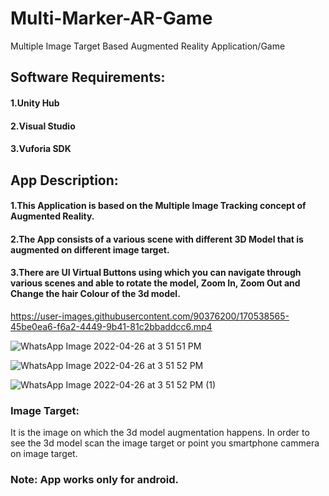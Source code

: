 # Multi-Marker-AR-Game
Multiple Image Target Based Augmented Reality Application/Game


## Software Requirements:
#### 1.Unity Hub
#### 2.Visual Studio
#### 3.Vuforia SDK

## App Description: 
#### 1.This Application is based on the Multiple Image Tracking concept of Augmented Reality.
#### 2.The App consists of a various scene with different 3D Model that is augmented on different image target.
#### 3.There are UI Virtual Buttons using which you can navigate through various scenes and able to rotate the model, Zoom In, Zoom Out and Change the hair Colour of the 3d model.



https://user-images.githubusercontent.com/90376200/170538565-45be0ea6-f6a2-4449-9b41-81c2bbaddcc6.mp4



![WhatsApp Image 2022-04-26 at 3 51 51 PM](https://user-images.githubusercontent.com/90376200/165279814-6383a5f1-d632-4513-9897-b41c493ceb89.jpeg)


![WhatsApp Image 2022-04-26 at 3 51 52 PM](https://user-images.githubusercontent.com/90376200/165280411-dfe5c68b-e0e5-449d-b4a7-40c223cbbb50.jpeg)


![WhatsApp Image 2022-04-26 at 3 51 52 PM (1)](https://user-images.githubusercontent.com/90376200/165280598-70b4aa34-e6c1-45e9-aff7-22d19f1cbdce.jpeg)


### Image Target:
It is the image on which the 3d model augmentation happens. In order to see the 3d model scan the image target or point you smartphone cammera on image target.

### Note: App works only for android.
